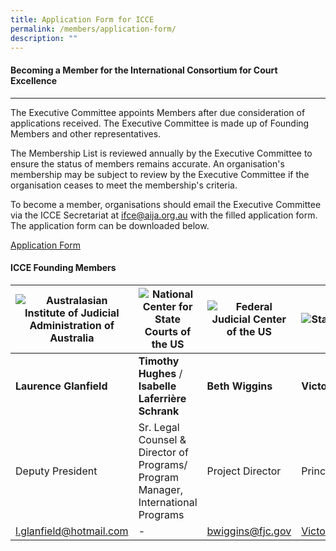 ```yaml
---
title: Application Form for ICCE
permalink: /members/application-form/
description: ""
---
```

#### **Becoming a Member for the International Consortium for Court Excellence**
---

The Executive Committee appoints Members after due consideration of applications received. The Executive Committee is made up of Founding Members and other representatives.

The Membership List is reviewed annually by the Executive Committee to ensure the status of members remains accurate. An organisation's membership may be subject to review by the Executive Committee if the organisation ceases to meet the membership's criteria.

To become a member, organisations should email the Executive Committee via the ICCE Secretariat at ifce@aija.org.au with the filled application form. The application form can be downloaded below.

[Application Form](/files/application-form/icce%20membership%20application.pdf)

#### **ICCE Founding Members**

| ![Australasian Institute of Judicial Administration of Australia](/images/icce-founding-members/aija.jpg) | ![National Center for State Courts of the US](/images/icce-founding-members/ncsc.jpg)| ![Federal Judicial Center of the US](/images/icce-founding-members/fjc.jpg) | ![State Courts of Singapore](/images/icce-founding-members/statecourts.jpg)|
| -------- | -------- | -------- | ---------|
|  **Laurence Glanfield** | **Timothy Hughes** / **Isabelle Laferrière Schrank** |**Beth Wiggins**  | **Victor Yeo**|
| Deputy President | Sr. Legal Counsel & Director of Programs/ Program Manager, International Programs | Project Director | Principal District Judge |
| l.glanfield@hotmail.com |  -  | bwiggins@fjc.gov | Victor_YEO@judiciary.gov.sg |